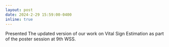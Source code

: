 ```yaml
---
layout: post
date: 2024-2-29 15:59:00-0400
inline: true
---
```


Presented The updated version of our work on Vital Sign Estimation as part of the poster session at 9th WSS. 
